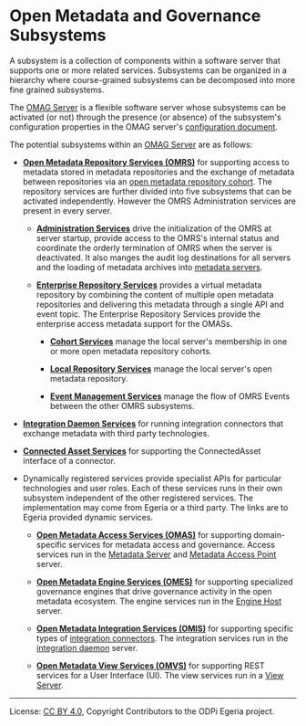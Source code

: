<!-- SPDX-License-Identifier: CC-BY-4.0 -->
<!-- Copyright Contributors to the ODPi Egeria project. -->

# Open Metadata and Governance Subsystems

A subsystem is a collection of components
within a software server that supports one or more related services.
Subsystems can be organized in a hierarchy where course-grained subsystems can be
decomposed into more fine grained subsystems.

The [OMAG Server](omag-server.md) is a flexible software server whose subsystems
can be activated (or not) through the presence (or absence) of the subsystem's configuration
properties in the OMAG server's [configuration document](configuration-document.md).

The potential subsystems within an [OMAG Server](omag-server.md) are as follows:

* **[Open Metadata Repository Services (OMRS)](../../../repository-services)** for supporting access
  to metadata stored in metadata repositories and the exchange of metadata between repositories
  via an [open metadata repository cohort](../../../repository-services/docs/open-metadata-repository-cohort.md).
  The repository services are further divided into five subsystems that can be activated independently.
  However the OMRS Administration services are present in every server.
  
  * **[Administration Services](../../../repository-services/docs/subsystem-descriptions/administration-services.md)** drive the
    initialization of the OMRS at server startup, provide access to the OMRS's internal status and
    coordinate the orderly termination of OMRS when the server
    is deactivated.  It also manges the audit log destinations for all servers and
    the loading of metadata archives into [metadata servers](metadata-server.png).
    
  * **[Enterprise Repository Services](../../../repository-services/docs/subsystem-descriptions/enterprise-repository-services.md)** provides a virtual
    metadata repository by combining the content of multiple open metadata
    repositories and delivering this metadata through a single API and event topic.
    The Enterprise Repository Services provide the enterprise access metadata support for the OMASs.
    
    * **[Cohort Services](../../../repository-services/docs/subsystem-descriptions/cohort-services.md)** manage the local
    server's membership in one or more open metadata repository cohorts.
    
    * **[Local Repository Services](../../../repository-services/docs/subsystem-descriptions/local-repository-services.md)** manage the local
    server's open metadata repository.
  
    * **[Event Management Services](../../../repository-services/docs/subsystem-descriptions/event-management-services.md)** manage the flow of OMRS Events
    between the other OMRS subsystems.

  
* **[Integration Daemon Services](../../../governance-servers/integration-daemon-services)** for running integration
  connectors that exchange metadata with third party
  technologies.
  
* **[Connected Asset Services](../../../common-services/ocf-metadata-management)** for supporting the ConnectedAsset interface of a connector.  

* Dynamically registered services provide specialist APIs for particular technologies and user roles.
  Each of these services runs in their own subsystem independent of the
  other registered services. 
  The implementation may come from Egeria or a third party. The links are to Egeria provided dynamic services.
  
    * **[Open Metadata Access Services (OMAS)](../../../access-services)** for supporting domain-specific services
      for metadata access and governance.  Access services run in the [Metadata Server](metadata-server.md) and
      [Metadata Access Point](metadata-access-point.md) server.
            
    * **[Open Metadata Engine Services (OMES)](../../../engine-services)** for supporting specialized governance
      engines that drive governance activity in the open metadata ecosystem.
      The engine services run in the [Engine Host](engine-host.md) server.
    
    * **[Open Metadata Integration Services (OMIS)](../../../integration-services)** for supporting
    specific types of
    [integration connectors](../../../governance-servers/integration-daemon-services/docs/integration-connector.md).
    The integration services run in the [integration daemon](integration-daemon.md) server. 
    
    * **[Open Metadata View Services (OMVS)](../../../view-services)** for supporting REST
    services for a User Interface (UI).  The view services run in a
    [View Server](view-server.md).


----
License: [CC BY 4.0](https://creativecommons.org/licenses/by/4.0/),
Copyright Contributors to the ODPi Egeria project.